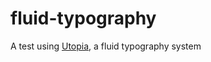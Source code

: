 # fluid-typography

A test using [Utopia](https://utopia.fyi/blog/css-modular-scales/), a fluid typography system
